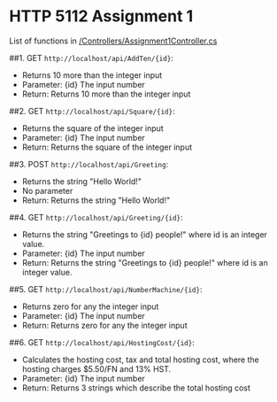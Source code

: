 ﻿# HTTP 5112 Assignment 1

List of functions in [/Controllers/Assignment1Controller.cs](HTTP5112_Assignment_1/Controllers/Assignment1Controller.cs)

##1. GET `http://localhost/api/AddTen/{id}`:
- Returns 10 more than the integer input
- Parameter: {id} The input number
- Return: Returns 10 more than the integer input

##2. GET `http://localhost/api/Square/{id}`:
- Returns the square of the integer input
- Parameter: {id} The input number
- Return: Returns the square of the integer input

##3. POST `http://localhost/api/Greeting`:
- Returns the string "Hello World!"
- No parameter
- Return: Returns the string "Hello World!"

##4. GET `http://localhost/api/Greeting/{id}`:
- Returns the string "Greetings to {id} people!" where id is an integer value.
- Parameter: {id} The input number
- Return: Returns the string "Greetings to {id} people!" where id is an integer value.

##5. GET `http://localhost/api/NumberMachine/{id}`:
- Returns zero for any the integer input
- Parameter: {id} The input number
- Return: Returns zero for any the integer input

##6. GET `http://localhost/api/HostingCost/{id}`:
- Calculates the hosting cost, tax and total hosting cost, where the hosting charges $5.50/FN and 13% HST.
- Parameter: {id} The input number
- Return: Returns 3 strings which describe the total hosting cost